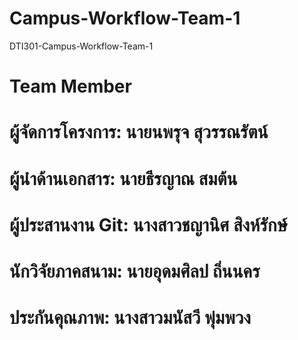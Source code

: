 # Campus-Workflow-Team-1
DTI301-Campus-Workflow-Team-1
# Team Member
# ผู้จัดการโครงการ: นายนพรุจ สุวรรณรัตน์
# ผู้นำด้านเอกสาร: นายธีรญาณ สมต้น
# ผู้ประสานงาน Git: นางสาวชญานิศ สิงห์รักษ์
# นักวิจัยภาคสนาม: นายอุดมศิลป ถิ่นนคร
# ประกันคุณภาพ: นางสาวมนัสวี พุ่มพวง
